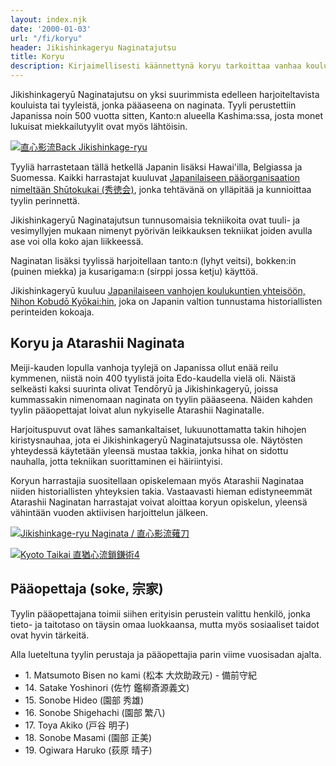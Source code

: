 ```yaml
---
layout: index.njk
date: '2000-01-03'
url: "/fi/koryu"
header: Jikishinkageryu Naginatajutsu
title: Koryu
description: Kirjaimellisesti käännettynä koryu tarkoittaa vanhaa koulua. Naginatan osalta koryu viittaa niihin vanhoihin kouluihin ja tyyleihin, joissa aseella harjoiteltiin.
---
```

Jikishinkageryū Naginatajutsu on yksi suurimmista edelleen harjoiteltavista
kouluista tai tyyleistä, jonka pääaseena on naginata. Tyyli perustettiin
Japanissa noin 500 vuotta sitten, Kanto:n alueella Kashima:ssa, josta
monet lukuisat miekkailutyylit ovat myös lähtöisin.

[![直心影流Back Jikishinkage-ryu](https://live.staticflickr.com/2325/1506012722_3082ee8ed5.jpg)](https://www.flickr.com/photos/7762281@N08/1506012722/ "直心影流Back Jikishinkage-ryu / LMHarstad")

Tyyliä harrastetaan tällä hetkellä Japanin lisäksi Hawai'illa, Belgiassa ja
Suomessa. Kaikki harrastajat kuuluvat [Japanilaiseen pääorganisaation nimeltään
Shūtokukai (秀徳会)](http://www.jikishin-naginata.jp/ "Jikishinkageryu Naginatajutsu"),
jonka tehtävänä on ylläpitää ja kunnioittaa tyylin perinnettä.

Jikishinkageryū Naginatajutsun tunnusomaisia tekniikoita ovat tuuli- ja
vesimyllyjen mukaan nimenyt pyörivän leikkauksen tekniikat joiden avulla
ase voi olla koko ajan liikkeessä.

Naginatan lisäksi tyylissä harjoitellaan tanto:n (lyhyt veitsi), bokken:in (puinen miekka) ja
kusarigama:n (sirppi jossa ketju) käyttöä.

Jikishinkageryū kuuluu [Japanilaiseen vanhojen koulukuntien yhteisöön,
Nihon Kobudō Kyōkai:hin](http://www.nihonkobudokyoukai.org/martialarts/059/ "Jikishinkageryu Naginatajutsu - Nihon Kobudo Kyokai"),
joka on Japanin valtion tunnustama historiallisten perinteiden kokoaja.


## Koryu ja Atarashii Naginata

Meiji-kauden lopulla vanhoja tyylejä on Japanissa ollut enää reilu kymmenen, niistä
noin 400 tyylistä joita Edo-kaudella vielä oli. Näistä
selkeästi kaksi suurinta olivat Tendōryū ja Jikishinkageryū, joissa kummassakin
nimenomaan naginata on tyylin pääaseena. Näiden kahden tyylin
pääopettajat loivat alun nykyiselle Atarashii Naginatalle.

Harjoituspuvut ovat lähes samankaltaiset, lukuunottamatta takin hihojen kiristysnauhaa,
jota ei Jikishinkageryū Naginatajutsussa ole.
Näytösten yhteydessä käytetään yleensä mustaa takkia, jonka hihat on sidottu
nauhalla, jotta tekniikan suorittaminen ei häiriintyisi.

Koryun harrastajia suositellaan opiskelemaan myös Atarashii Naginataa niiden historiallisten
yhteyksien takia. Vastaavasti hieman edistyneemmät Atarashii Naginatan harrastajat voivat aloittaa
koryun opiskelun, yleensä vähintään vuoden aktiivisen harjoittelun jälkeen.

[![Jikishinkage-ryu Naginata / 直心影流薙刀](https://live.staticflickr.com/1322/4601612764_5d17fc7209.jpg)](https://www.flickr.com/photos/oroshi/4601612764/ "Jikishinkage-ryu Naginata / 直心影流薙刀 / Richard")

[![Kyoto Taikai 直猶心流鎖鎌術4](https://live.staticflickr.com/2177/2460687895_0217871d1e.jpg)](https://flickr.com/photos/7762281@N08/2460687895 "Kyoto Taikai 直猶心流鎖鎌術4 / LMHarstad")

## Pääopettaja (soke, 宗家)

Tyylin pääopettajana toimii siihen erityisin perustein valittu henkilö,
jonka tieto- ja taitotaso on täysin omaa luokkaansa, mutta myös sosiaaliset taidot
ovat hyvin tärkeitä.

Alla lueteltuna tyylin perustaja ja pääopettajia parin viime vuosisadan ajalta.

-   1\. Matsumoto Bisen no kami (松本 大炊助政元) - 備前守紀
-   14\. Satake Yoshinori (佐竹 鑑柳斎源義文)
-   15\. Sonobe Hideo (園部 秀雄)
-   16\. Sonobe Shigehachi (園部 繁八)
-   17\. Toya Akiko (戸谷 明子)
-   18\. Sonobe Masami (園部 正美)
-   19\. Ogiwara Haruko (荻原 晴子)
